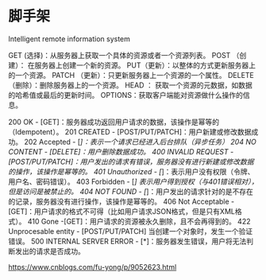 # 脚手架

Intelligent remote information system

GET (选择)：从服务器上获取一个具体的资源或者一个资源列表。
POST （创建）： 在服务器上创建一个新的资源。
PUT（更新）：以整体的方式更新服务器上的一个资源。
PATCH （更新）：只更新服务器上一个资源的一个属性。
DELETE（删除）：删除服务器上的一个资源。
HEAD ： 获取一个资源的元数据，如数据的哈希值或最后的更新时间。
OPTIONS：获取客户端能对资源做什么操作的信息。

200 OK - [GET]：服务器成功返回用户请求的数据，该操作是幂等的（Idempotent）。
201 CREATED - [POST/PUT/PATCH]：用户新建或修改数据成功。
202 Accepted - [*]：表示一个请求已经进入后台排队（异步任务）
204 NO CONTENT - [DELETE]：用户删除数据成功。
400 INVALID REQUEST - [POST/PUT/PATCH]：用户发出的请求有错误，服务器没有进行新建或修改数据的操作，该操作是幂等的。
401 Unauthorized - [*]：表示用户没有权限（令牌、用户名、密码错误）。
403 Forbidden - [*] 表示用户得到授权（与401错误相对），但是访问是被禁止的。
404 NOT FOUND - [*]：用户发出的请求针对的是不存在的记录，服务器没有进行操作，该操作是幂等的。
406 Not Acceptable - [GET]：用户请求的格式不可得（比如用户请求JSON格式，但是只有XML格式）。
410 Gone -[GET]：用户请求的资源被永久删除，且不会再得到的。
422 Unprocesable entity - [POST/PUT/PATCH] 当创建一个对象时，发生一个验证错误。
500 INTERNAL SERVER ERROR - [*]：服务器发生错误，用户将无法判断发出的请求是否成功。

https://www.cnblogs.com/fu-yong/p/9052623.html
